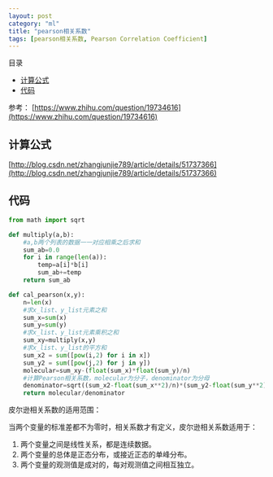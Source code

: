 ```yaml
---
layout: post
category: "ml"
title: "pearson相关系数"
tags: [pearson相关系数, Pearson Correlation Coefficient]
---
```


目录

<!-- TOC -->

- [计算公式](#计算公式)
- [代码](#代码)

<!-- /TOC -->

参考：
[https://www.zhihu.com/question/19734616](https://www.zhihu.com/question/19734616)

## 计算公式
[http://blog.csdn.net/zhangjunjie789/article/details/51737366](http://blog.csdn.net/zhangjunjie789/article/details/51737366)

## 代码

```python
from math import sqrt

def multiply(a,b):
    #a,b两个列表的数据一一对应相乘之后求和
    sum_ab=0.0
    for i in range(len(a)):
        temp=a[i]*b[i]
        sum_ab+=temp
    return sum_ab

def cal_pearson(x,y):
    n=len(x)
    #求x_list、y_list元素之和
    sum_x=sum(x)
    sum_y=sum(y)
    #求x_list、y_list元素乘积之和
    sum_xy=multiply(x,y)
    #求x_list、y_list的平方和
    sum_x2 = sum([pow(i,2) for i in x])
    sum_y2 = sum([pow(j,2) for j in y])
    molecular=sum_xy-(float(sum_x)*float(sum_y)/n)
    #计算Pearson相关系数，molecular为分子，denominator为分母
    denominator=sqrt((sum_x2-float(sum_x**2)/n)*(sum_y2-float(sum_y**2)/n))
    return molecular/denominator

```

皮尔逊相关系数的适用范围：

当两个变量的标准差都不为零时，相关系数才有定义，皮尔逊相关系数适用于： 
1. 两个变量之间是线性关系，都是连续数据。 
2. 两个变量的总体是正态分布，或接近正态的单峰分布。 
3. 两个变量的观测值是成对的，每对观测值之间相互独立。
